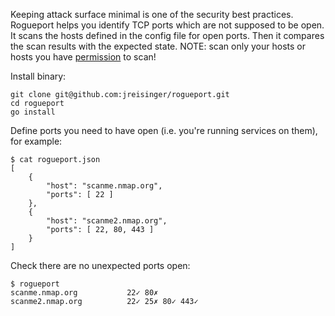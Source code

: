 Keeping attack surface minimal is one of the security best practices. Rogueport
helps you identify TCP ports which are not supposed to be open. It scans the
hosts defined in the config file for open ports. Then it compares the scan
results with the expected state. NOTE: scan only your hosts or hosts you have
[permission](http://scanme.nmap.org/) to scan!

Install binary:

```
git clone git@github.com:jreisinger/rogueport.git
cd rogueport
go install
```

Define ports you need to have open (i.e. you're running services on them), for
example:

```
$ cat rogueport.json
[
    {
        "host": "scanme.nmap.org",
        "ports": [ 22 ]
    },
    {
        "host": "scanme2.nmap.org",
        "ports": [ 22, 80, 443 ]
    }
]
```

Check there are no unexpected ports open:

```
$ rogueport
scanme.nmap.org           22✓ 80✗
scanme2.nmap.org          22✓ 25✗ 80✓ 443✓
```